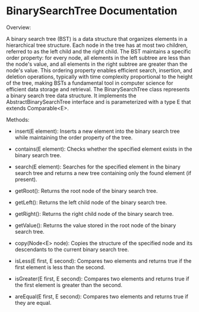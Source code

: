 # BinarySearchTree Documentation

Overview:

A binary search tree (BST) is a data structure that organizes elements in a hierarchical tree structure. Each node in the tree has at most two children, referred to as the left child and the right child. The BST maintains a specific order property: for every node, all elements in the left subtree are less than the node's value, and all elements in the right subtree are greater than the node's value. This ordering property enables efficient search, insertion, and deletion operations, typically with time complexity proportional to the height of the tree, making BSTs a fundamental tool in computer science for efficient data storage and retrieval. The BinarySearchTree class represents a binary search tree data structure. It implements the AbstractBinarySearchTree interface and is parameterized with a type E that extends Comparable&lt;E&gt;.

Methods:

* insert(E element): Inserts a new element into the binary search tree while maintaining the order property of the tree.

* contains(E element): Checks whether the specified element exists in the binary search tree.

* search(E element): Searches for the specified element in the binary search tree and returns a new tree containing only the found element (if present).

* getRoot(): Returns the root node of the binary search tree.

* getLeft(): Returns the left child node of the binary search tree.

* getRight(): Returns the right child node of the binary search tree.

* getValue(): Returns the value stored in the root node of the binary search tree.

* copy(Node&lt;E&gt; node): Copies the structure of the specified node and its descendants to the current binary search tree.

* isLess(E first, E second): Compares two elements and returns true if the first element is less than the second.

* isGreater(E first, E second): Compares two elements and returns true if the first element is greater than the second.

* areEqual(E first, E second): Compares two elements and returns true if they are equal.
